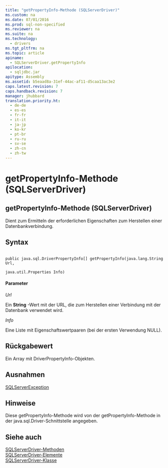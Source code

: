 ```yaml
---
title: "getPropertyInfo-Methode (SQLServerDriver)"
ms.custom: na
ms.date: 07/01/2016
ms.prod: sql-non-specified
ms.reviewer: na
ms.suite: na
ms.technology: 
  - drivers
ms.tgt_pltfrm: na
ms.topic: article
apiname: 
  - SQLServerDriver.getPropertyInfo
apilocation: 
  - sqljdbc.jar
apitype: Assembly
ms.assetid: b5eaad8a-31ef-44ac-af11-d5caa13ac3e2
caps.latest.revision: 7
caps.handback.revision: 7
manager: jhubbard
translation.priority.ht: 
  - de-de
  - es-es
  - fr-fr
  - it-it
  - ja-jp
  - ko-kr
  - pt-br
  - ru-ru
  - sv-se
  - zh-cn
  - zh-tw
---
```

# getPropertyInfo-Methode (SQLServerDriver)
    
## getPropertyInfo\-Methode \(SQLServerDriver\)  
 Dient zum Ermitteln der erforderlichen Eigenschaften zum Herstellen einer Datenbankverbindung.  
  
## Syntax  
  
```  
  
public java.sql.DriverPropertyInfo[] getPropertyInfo(java.lang.String Url,  
                                                     java.util.Properties Info)  
```  
  
#### Parameter  
 *Url*  
  
 Ein **String** \-Wert mit der URL, die zum Herstellen einer Verbindung mit der Datenbank verwendet wird.  
  
 *Info*  
  
 Eine Liste mit Eigenschaftswertpaaren \(bei der ersten Verwendung NULL\).  
  
## Rückgabewert  
 Ein Array mit DriverPropertyInfo\-Objekten.  
  
## Ausnahmen  
 [SQLServerException](../content/SQLServerException-Class.md)  
  
## Hinweise  
 Diese getPropertyInfo\-Methode wird von der getPropertyInfo\-Methode in der java.sql.Driver\-Schnittstelle angegeben.  
  
## Siehe auch  
 [SQLServerDriver-Methoden](../content/SQLServerDriver-Methods.md)   
 [SQLServerDriver-Elemente](../content/SQLServerDriver-Members.md)   
 [SQLServerDriver-Klasse](../content/SQLServerDriver-Class.md)  
  
  